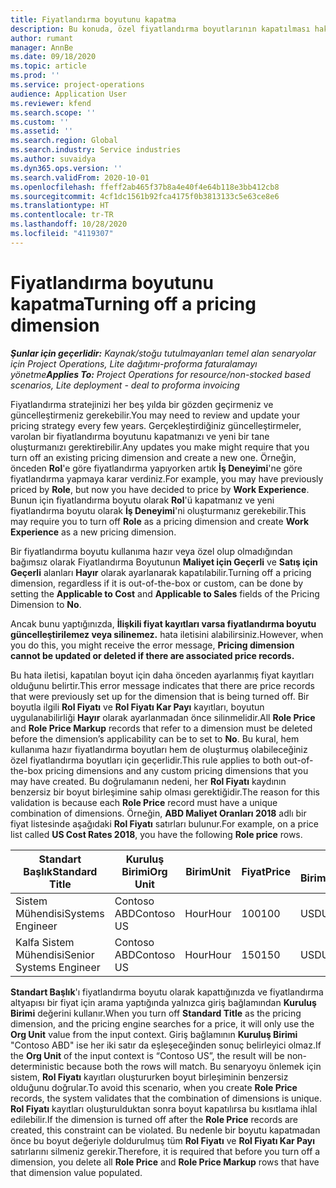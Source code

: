 ```yaml
---
title: Fiyatlandırma boyutunu kapatma
description: Bu konuda, özel fiyatlandırma boyutlarının kapatılması hakkında bilgi verilmektedir.
author: rumant
manager: AnnBe
ms.date: 09/18/2020
ms.topic: article
ms.prod: ''
ms.service: project-operations
audience: Application User
ms.reviewer: kfend
ms.search.scope: ''
ms.custom: ''
ms.assetid: ''
ms.search.region: Global
ms.search.industry: Service industries
ms.author: suvaidya
ms.dyn365.ops.version: ''
ms.search.validFrom: 2020-10-01
ms.openlocfilehash: ffeff2ab465f37b8a4e40f4e64b118e3bb412cb8
ms.sourcegitcommit: 4cf1dc1561b92fca4175f0b3813133c5e63ce8e6
ms.translationtype: HT
ms.contentlocale: tr-TR
ms.lasthandoff: 10/28/2020
ms.locfileid: "4119307"
---
```

# <a name="turning-off-a-pricing-dimension"></a><span data-ttu-id="0f0fc-103">Fiyatlandırma boyutunu kapatma</span><span class="sxs-lookup"><span data-stu-id="0f0fc-103">Turning off a pricing dimension</span></span>

<span data-ttu-id="0f0fc-104">_**Şunlar için geçerlidir:** Kaynak/stoğu tutulmayanları temel alan senaryolar için Project Operations, Lite dağıtımı-proforma faturalamayı yönetme_</span><span class="sxs-lookup"><span data-stu-id="0f0fc-104">_**Applies To:** Project Operations for resource/non-stocked based scenarios, Lite deployment - deal to proforma invoicing_</span></span>

<span data-ttu-id="0f0fc-105">Fiyatlandırma stratejinizi her beş yılda bir gözden geçirmeniz ve güncelleştirmeniz gerekebilir.</span><span class="sxs-lookup"><span data-stu-id="0f0fc-105">You may need to review and update your pricing strategy every few years.</span></span> <span data-ttu-id="0f0fc-106">Gerçekleştirdiğiniz güncelleştirmeler, varolan bir fiyatlandırma boyutunu kapatmanızı ve yeni bir tane oluşturmanızı gerektirebilir.</span><span class="sxs-lookup"><span data-stu-id="0f0fc-106">Any updates you make might require that you turn off an existing pricing dimension and create a new one.</span></span> <span data-ttu-id="0f0fc-107">Örneğin, önceden **Rol**'e göre fiyatlandırma yapıyorken artık **İş Deneyimi**'ne göre fiyatlandırma yapmaya karar verdiniz.</span><span class="sxs-lookup"><span data-stu-id="0f0fc-107">For example, you may have previously priced by **Role**, but now you have decided to price by **Work Experience**.</span></span> <span data-ttu-id="0f0fc-108">Bunun için fiyatlandırma boyutu olarak **Rol**'ü kapatmanız ve yeni fiyatlandırma boyutu olarak **İş Deneyimi**'ni oluşturmanız gerekebilir.</span><span class="sxs-lookup"><span data-stu-id="0f0fc-108">This may require you to turn off **Role** as a pricing dimension and create **Work Experience** as a new pricing dimension.</span></span> 

<span data-ttu-id="0f0fc-109">Bir fiyatlandırma boyutu kullanıma hazır veya özel olup olmadığından bağımsız olarak Fiyatlandırma Boyutunun **Maliyet için Geçerli** ve **Satış için Geçerli** alanları **Hayır** olarak ayarlanarak kapatılabilir.</span><span class="sxs-lookup"><span data-stu-id="0f0fc-109">Turning off a pricing dimension, regardless if it is out-of-the-box or custom, can be done by setting the **Applicable to Cost** and **Applicable to Sales** fields of the Pricing Dimension to **No**.</span></span>

<span data-ttu-id="0f0fc-110">Ancak bunu yaptığınızda, **İlişkili fiyat kayıtları varsa fiyatlandırma boyutu güncelleştirilemez veya silinemez.** hata iletisini alabilirsiniz.</span><span class="sxs-lookup"><span data-stu-id="0f0fc-110">However, when you do this, you might receive the error message, **Pricing dimension cannot be updated or deleted if there are associated price records.**</span></span>

<span data-ttu-id="0f0fc-111">Bu hata iletisi, kapatılan boyut için daha önceden ayarlanmış fiyat kayıtları olduğunu belirtir.</span><span class="sxs-lookup"><span data-stu-id="0f0fc-111">This error message indicates that there are price records that were previously set up for the dimension that is being turned off.</span></span> <span data-ttu-id="0f0fc-112">Bir boyutla ilgili **Rol Fiyatı** ve **Rol Fiyatı Kar Payı** kayıtları, boyutun uygulanabilirliği **Hayır** olarak ayarlanmadan önce silinmelidir.</span><span class="sxs-lookup"><span data-stu-id="0f0fc-112">All **Role Price** and **Role Price Markup** records that refer to a dimension must be deleted before the dimension’s applicability can be to set to **No**.</span></span> <span data-ttu-id="0f0fc-113">Bu kural, hem kullanıma hazır fiyatlandırma boyutları hem de oluşturmuş olabileceğiniz özel fiyatlandırma boyutları için geçerlidir.</span><span class="sxs-lookup"><span data-stu-id="0f0fc-113">This rule applies to both out-of-the-box pricing dimensions and any custom pricing dimensions that you may have created.</span></span> <span data-ttu-id="0f0fc-114">Bu doğrulamanın nedeni, her **Rol Fiyatı** kaydının benzersiz bir boyut birleşimine sahip olması gerektiğidir.</span><span class="sxs-lookup"><span data-stu-id="0f0fc-114">The reason for this validation is because each **Role Price** record must have a unique combination of dimensions.</span></span> <span data-ttu-id="0f0fc-115">Örneğin, **ABD Maliyet Oranları 2018** adlı bir fiyat listesinde aşağıdaki **Rol Fiyatı** satırları bulunur.</span><span class="sxs-lookup"><span data-stu-id="0f0fc-115">For example, on a price list called **US Cost Rates 2018**, you have the following **Role price** rows.</span></span> 

| <span data-ttu-id="0f0fc-116">Standart Başlık</span><span class="sxs-lookup"><span data-stu-id="0f0fc-116">Standard Title</span></span>         | <span data-ttu-id="0f0fc-117">Kuruluş Birimi</span><span class="sxs-lookup"><span data-stu-id="0f0fc-117">Org Unit</span></span>    |<span data-ttu-id="0f0fc-118">Birim</span><span class="sxs-lookup"><span data-stu-id="0f0fc-118">Unit</span></span>   |<span data-ttu-id="0f0fc-119">Fiyat</span><span class="sxs-lookup"><span data-stu-id="0f0fc-119">Price</span></span>  |<span data-ttu-id="0f0fc-120">Para Birimi</span><span class="sxs-lookup"><span data-stu-id="0f0fc-120">Currency</span></span>  |
| -----------------------|-------------|-------|-------|----------|
| <span data-ttu-id="0f0fc-121">Sistem Mühendisi</span><span class="sxs-lookup"><span data-stu-id="0f0fc-121">Systems Engineer</span></span>|<span data-ttu-id="0f0fc-122">Contoso ABD</span><span class="sxs-lookup"><span data-stu-id="0f0fc-122">Contoso US</span></span>|<span data-ttu-id="0f0fc-123">Hour</span><span class="sxs-lookup"><span data-stu-id="0f0fc-123">Hour</span></span>| <span data-ttu-id="0f0fc-124">100</span><span class="sxs-lookup"><span data-stu-id="0f0fc-124">100</span></span>|<span data-ttu-id="0f0fc-125">USD</span><span class="sxs-lookup"><span data-stu-id="0f0fc-125">USD</span></span>|
| <span data-ttu-id="0f0fc-126">Kalfa Sistem Mühendisi</span><span class="sxs-lookup"><span data-stu-id="0f0fc-126">Senior Systems Engineer</span></span>|<span data-ttu-id="0f0fc-127">Contoso ABD</span><span class="sxs-lookup"><span data-stu-id="0f0fc-127">Contoso US</span></span>|<span data-ttu-id="0f0fc-128">Hour</span><span class="sxs-lookup"><span data-stu-id="0f0fc-128">Hour</span></span>| <span data-ttu-id="0f0fc-129">150</span><span class="sxs-lookup"><span data-stu-id="0f0fc-129">150</span></span>| <span data-ttu-id="0f0fc-130">USD</span><span class="sxs-lookup"><span data-stu-id="0f0fc-130">USD</span></span>|


<span data-ttu-id="0f0fc-131">**Standart Başlık**'ı fiyatlandırma boyutu olarak kapattığınızda ve fiyatlandırma altyapısı bir fiyat için arama yaptığında yalnızca giriş bağlamından **Kuruluş Birimi** değerini kullanır.</span><span class="sxs-lookup"><span data-stu-id="0f0fc-131">When you turn off **Standard Title** as the pricing dimension, and the pricing engine searches for a price, it will only use the **Org Unit** value from the input context.</span></span> <span data-ttu-id="0f0fc-132">Giriş bağlamının **Kuruluş Birimi** "Contoso ABD" ise her iki satır da eşleşeceğinden sonuç belirleyici olmaz.</span><span class="sxs-lookup"><span data-stu-id="0f0fc-132">If the **Org Unit** of the input context is “Contoso US”, the result will be non-deterministic because both the rows will match.</span></span> <span data-ttu-id="0f0fc-133">Bu senaryoyu önlemek için sistem, **Rol Fiyatı** kayıtları oluştururken boyut birleşiminin benzersiz olduğunu doğrular.</span><span class="sxs-lookup"><span data-stu-id="0f0fc-133">To avoid this scenario, when you create **Role Price** records, the system validates that the combination of dimensions is unique.</span></span> <span data-ttu-id="0f0fc-134">**Rol Fiyatı** kayıtları oluşturulduktan sonra boyut kapatılırsa bu kısıtlama ihlal edilebilir.</span><span class="sxs-lookup"><span data-stu-id="0f0fc-134">If the dimension is turned off after the **Role Price** records are created, this constraint can be violated.</span></span> <span data-ttu-id="0f0fc-135">Bu nedenle bir boyutu kapatmadan önce bu boyut değeriyle doldurulmuş tüm **Rol Fiyatı** ve **Rol Fiyatı Kar Payı** satırlarını silmeniz gerekir.</span><span class="sxs-lookup"><span data-stu-id="0f0fc-135">Therefore, it is required that before you turn off a dimension, you delete all **Role Price** and **Role Price Markup** rows that have that dimension value populated.</span></span>
